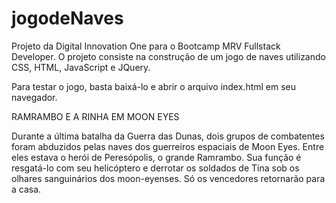 # jogodeNaves
Projeto da Digital Innovation One para o Bootcamp MRV Fullstack Developer. O projeto consiste na construção de um jogo de naves utilizando CSS, HTML, JavaScript e JQuery.

Para testar o jogo, basta baixá-lo e abrir o arquivo index.html em seu navegador.

RAMRAMBO E A RINHA EM MOON EYES

Durante a última batalha da Guerra das Dunas, dois grupos de combatentes foram abduzidos pelas naves dos guerreiros espaciais de Moon Eyes. Entre eles estava o herói de Peresópolis, o grande Ramrambo. Sua função é resgatá-lo com seu helicóptero e derrotar os soldados de Tina sob os olhares sanguinários dos moon-eyenses. Só os vencedores retornarão para a casa.
